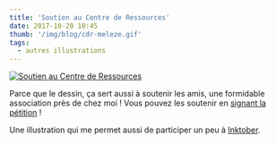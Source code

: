 ```yaml
---
title: 'Soutien au Centre de Ressources'
date: 2017-10-20 10:45
thumb: '/img/blog/cdr-meleze.gif'
tags:
  - autres illustrations
---
```


[![Soutien au Centre de Ressources](/img/blog/cdr-meleze.gif)](/img/blog/cdr-meleze.gif)   

Parce que le dessin, ça sert aussi à soutenir les amis, une formidable association près de chez moi !
Vous pouvez les soutenir en [signant la pétition](http://soutienaucentrederessources.wesign.it/fr) !

Une illustration qui me permet aussi de participer un peu à [Inktober](http://mrjakeparker.com/inktober).
